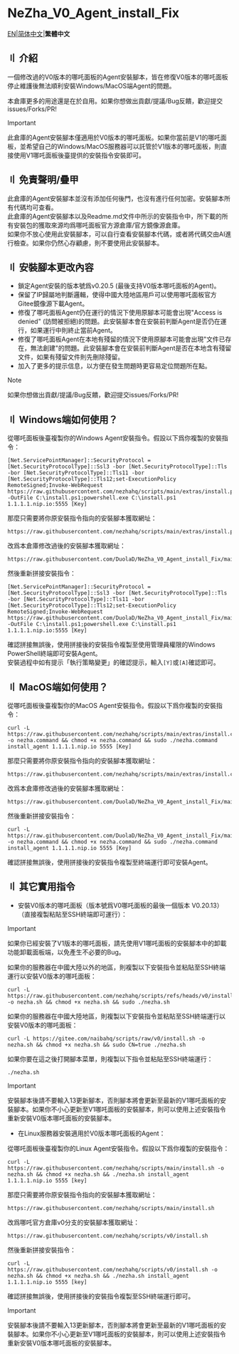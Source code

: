 # NeZha_V0_Agent_install_Fix

[EN](Readme.md)|[简体中文](Readme.Chinese_Simplified.md)|**繁體中文**  

## 〢 介紹
一個修改過的V0版本的哪吒面板的Agent安裝腳本，皆在修復V0版本的哪吒面板停止維護後無法順利安裝Windows/MacOS端Agent的問題。

本倉庫更多的用途還是在於自用。如果你想做出貢獻/提議/Bug反饋，歡迎提交issues/Forks/PR!  

> [!IMPORTANT]
> 此倉庫的Agent安裝腳本僅適用於V0版本的哪吒面板。如果你當前是V1的哪吒面板，並希望自己的Windows/MacOS服務器可以託管於V1版本的哪吒面板，則直接使用V1哪吒面板後臺提供的安裝指令安裝即可。

## 〢 免責聲明/疊甲
此倉庫的Agent安裝腳本並沒有添加任何後門，也沒有進行任何加密。安裝腳本所有代碼均可查看。  
此倉庫的Agent安裝腳本以及Readme.md文件中所示的安裝指令中，所下載的所有安裝包的獲取來源均爲哪吒面板官方源倉庫/官方鏡像源倉庫。  
如果你不放心使用此安裝腳本，可以自行查看安裝腳本代碼，或者將代碼交由AI進行檢查。如果你仍然心存顧慮，則不要使用此安裝腳本。  

## 〢 安裝腳本更改內容
- 鎖定Agent安裝的版本號爲v0.20.5 (最後支持V0版本哪吒面板的Agent)。  
- 保留了IP歸屬地判斷邏輯，使得中國大陸地區用戶可以使用哪吒面板官方Gitee鏡像源下載Agent。  
- 修復了哪吒面板Agent仍在運行的情況下使用原腳本可能會出現"Access is denied" (訪問被拒絕)的問題。此安裝腳本會在安裝前判斷Agent是否仍在運行，如果運行中則終止當前Agent。  
- 修復了哪吒面板Agent在本地有殘留的情況下使用原腳本可能會出現"文件已存在，無法創建"的問題。此安裝腳本會在安裝前判斷Agent是否在本地含有殘留文件，如果有殘留文件則先刪除殘留。  
- 加入了更多的提示信息，以方便在發生問題時更容易定位問題所在點。  

> [!NOTE]
> 如果你想做出貢獻/提議/Bug反饋，歡迎提交issues/Forks/PR!    

## 〢 Windows端如何使用？

從哪吒面板後臺複製你的Windows Agent安裝指令。假設以下爲你複製的安裝指令：
```
[Net.ServicePointManager]::SecurityProtocol = [Net.SecurityProtocolType]::Ssl3 -bor [Net.SecurityProtocolType]::Tls -bor [Net.SecurityProtocolType]::Tls11 -bor [Net.SecurityProtocolType]::Tls12;set-ExecutionPolicy RemoteSigned;Invoke-WebRequest https://raw.githubusercontent.com/nezhahq/scripts/main/extras/install.ps1 -OutFile C:\install.ps1;powershell.exe C:\install.ps1 1.1.1.1.nip.io:5555 [Key]
```

那麼只需要將你原安裝指令指向的安裝腳本獲取網址：
```
https://raw.githubusercontent.com/nezhahq/scripts/main/extras/install.ps1
```

改爲本倉庫修改過後的安裝腳本獲取網址：
```
https://raw.githubusercontent.com/DuolaD/NeZha_V0_Agent_install_Fix/main/install.ps1
```

然後重新拼接安裝指令：
```
[Net.ServicePointManager]::SecurityProtocol = [Net.SecurityProtocolType]::Ssl3 -bor [Net.SecurityProtocolType]::Tls -bor [Net.SecurityProtocolType]::Tls11 -bor [Net.SecurityProtocolType]::Tls12;set-ExecutionPolicy RemoteSigned;Invoke-WebRequest https://raw.githubusercontent.com/DuolaD/NeZha_V0_Agent_install_Fix/main/install.ps1 -OutFile C:\install.ps1;powershell.exe C:\install.ps1 1.1.1.1.nip.io:5555 [Key]
```

確認拼接無誤後，使用拼接後的安裝指令複製至使用管理員權限的Windows PowerShell終端即可安裝Agent。  
安裝過程中如有提示「執行策略變更」的確認提示，輸入`[Y]`或`[A]`確認即可。  

## 〢 MacOS端如何使用？

從哪吒面板後臺複製你的MacOS Agent安裝指令。假設以下爲你複製的安裝指令：
```
curl -L https://raw.githubusercontent.com/nezhahq/scripts/main/extras/install.command -o nezha.command && chmod +x nezha.command && sudo ./nezha.command install_agent 1.1.1.1.nip.io 5555 [Key]
```

那麼只需要將你原安裝指令指向的安裝腳本獲取網址：
```
https://raw.githubusercontent.com/nezhahq/scripts/main/extras/install.command
```

改爲本倉庫修改過後的安裝腳本獲取網址：
```
https://raw.githubusercontent.com/DuolaD/NeZha_V0_Agent_install_Fix/main/install.command
```

然後重新拼接安裝指令：
```
curl -L https://raw.githubusercontent.com/DuolaD/NeZha_V0_Agent_install_Fix/main/install.command -o nezha.command && chmod +x nezha.command && sudo ./nezha.command install_agent 1.1.1.1.nip.io 5555 [Key]
```

確認拼接無誤後，使用拼接後的安裝指令複製至終端運行即可安裝Agent。  

## 〢 其它實用指令
- 安裝V0版本的哪吒面板（版本號爲V0哪吒面板的最後一個版本 V0.20.13）（直接複製粘貼至SSH終端即可運行）：

> [!IMPORTANT]
> 如果你已經安裝了V1版本的哪吒面板，請先使用V1哪吒面板的安裝腳本中的卸載功能卸載面板端，以免產生不必要的Bug。

如果你的服務器在中國大陸以外的地區，則複製以下安裝指令並粘貼至SSH終端運行以安裝V0版本的哪吒面板：

```
curl -L https://raw.githubusercontent.com/nezhahq/scripts/refs/heads/v0/install.sh -o nezha.sh && chmod +x nezha.sh && sudo ./nezha.sh
```

如果你的服務器在中國大陸地區，則複製以下安裝指令並粘貼至SSH終端運行以安裝V0版本的哪吒面板：

```
curl -L https://gitee.com/naibahq/scripts/raw/v0/install.sh -o nezha.sh && chmod +x nezha.sh && sudo CN=true ./nezha.sh
```

如果你要在這之後打開腳本菜單，則複製以下指令並粘貼至SSH終端運行：

```
./nezha.sh
```

> [!IMPORTANT]
> 安裝腳本後請不要輸入13更新腳本，否則腳本將會更新至最新的V1哪吒面板的安裝腳本。如果你不小心更新至V1哪吒面板的安裝腳本，則可以使用上述安裝指令重新安裝V0版本哪吒面板的安裝腳本。

- 在Linux服務器安裝適用於V0版本哪吒面板的Agent：

從哪吒面板後臺複製你的Linux Agent安裝指令。假設以下爲你複製的安裝指令：
```
curl -L https://raw.githubusercontent.com/nezhahq/scripts/main/install.sh -o nezha.sh && chmod +x nezha.sh && ./nezha.sh install_agent 1.1.1.1.nip.io 5555 [key]
```

那麼只需要將你原安裝指令指向的安裝腳本獲取網址：
```
https://raw.githubusercontent.com/nezhahq/scripts/main/install.sh
```

改爲哪吒官方倉庫v0分支的安裝腳本獲取網址：
```
https://raw.githubusercontent.com/nezhahq/scripts/v0/install.sh
```

然後重新拼接安裝指令：
```
curl -L https://raw.githubusercontent.com/nezhahq/scripts/v0/install.sh -o nezha.sh && chmod +x nezha.sh && ./nezha.sh install_agent 1.1.1.1.nip.io 5555 [key]
```

確認拼接無誤後，使用拼接後的安裝指令複製至SSH終端運行即可。

> [!IMPORTANT]
> 安裝腳本後請不要輸入13更新腳本，否則腳本將會更新至最新的V1哪吒面板的安裝腳本。如果你不小心更新至V1哪吒面板的安裝腳本，則可以使用上述安裝指令重新安裝V0版本哪吒面板的安裝腳本。
